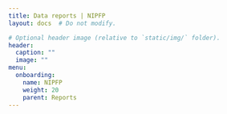 ```yaml
---
title: Data reports | NIPFP
layout: docs  # Do not modify.

# Optional header image (relative to `static/img/` folder).
header:
  caption: ""
  image: ""
menu:
  onboarding:
    name: NIPFP
    weight: 20
    parent: Reports
---
```

